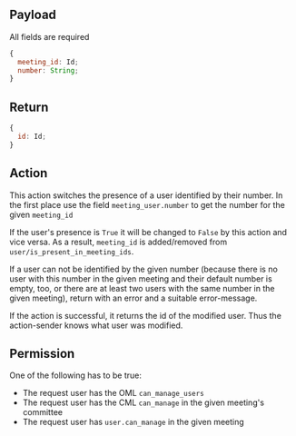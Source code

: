 ## Payload

All fields are required
```js
{
  meeting_id: Id;
  number: String;
}
```

## Return
```js
{
  id: Id;
}
```

## Action

This action switches the presence of a user identified by their number. In the first place use the
field `meeting_user.number` to get the number for the given `meeting_id`

If the user's presence is `True` it will be changed to `False` by this action and vice versa. As a result, `meeting_id` is added/removed from `user/is_present_in_meeting_ids`.

If a user can not be identified by the given number (because there is no user with this number in the given meeting and their default number is empty, too, or there are at least two users with the same number in the given meeting), return with an error and a suitable error-message.

If the action is successful, it returns the id of the modified user. Thus the action-sender knows what user was modified.

## Permission

One of the following has to be true:
* The request user has the OML `can_manage_users`
* The request user has the CML `can_manage` in the given meeting's committee
* The request user has `user.can_manage` in the given meeting
